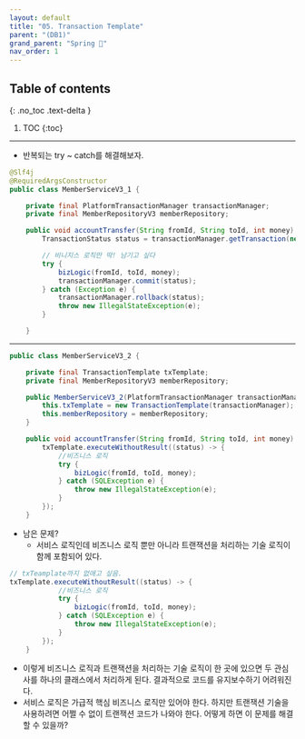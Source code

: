 ```yaml
---
layout: default
title: "05. Transaction Template"
parent: "(DB1)"
grand_parent: "Spring 🐍"
nav_order: 1
---
```


## Table of contents
{: .no_toc .text-delta }

1. TOC
{:toc}

---

* 반복되는 try ~ catch를 해결해보자.

```java
@Slf4j
@RequiredArgsConstructor
public class MemberServiceV3_1 {

    private final PlatformTransactionManager transactionManager;
    private final MemberRepositoryV3 memberRepository;

    public void accountTransfer(String fromId, String toId, int money) throws SQLException {
        TransactionStatus status = transactionManager.getTransaction(new DefaultTransactionDefinition());

        // 비니지스 로직만 딱! 남기고 싶다
        try {
            bizLogic(fromId, toId, money);
            transactionManager.commit(status);
        } catch (Exception e) {
            transactionManager.rollback(status);
            throw new IllegalStateException(e);
        }

    }
```

---

```java
public class MemberServiceV3_2 {

    private final TransactionTemplate txTemplate;
    private final MemberRepositoryV3 memberRepository;

    public MemberServiceV3_2(PlatformTransactionManager transactionManager, MemberRepositoryV3 memberRepository) {
        this.txTemplate = new TransactionTemplate(transactionManager);
        this.memberRepository = memberRepository;
    }

    public void accountTransfer(String fromId, String toId, int money) throws SQLException {
        txTemplate.executeWithoutResult((status) -> {
            //비즈니스 로직
            try {
                bizLogic(fromId, toId, money);
            } catch (SQLException e) {
                throw new IllegalStateException(e);
            }
        });
    }
```

* 남은 문제?
    * 서비스 로직인데 비즈니스 로직 뿐만 아니라 트랜잭션을 처리하는 기술 로직이 함께 포함되어 있다.

```java
// txTeamplate까지 없애고 싶음.
txTemplate.executeWithoutResult((status) -> {
            //비즈니스 로직
            try {
                bizLogic(fromId, toId, money);
            } catch (SQLException e) {
                throw new IllegalStateException(e);
            }
        });
    }
```

* 이렇게 비즈니스 로직과 트랜잭션을 처리하는 기술 로직이 한 곳에 있으면 두 관심사를 하나의 클래스에서 처리하게 된다. 결과적으로 코드를 유지보수하기 어려워진다. 
* 서비스 로직은 가급적 핵심 비즈니스 로직만 있어야 한다. 하지만 트랜잭션 기술을 사용하려면 어쩔 수 없이 트랜잭션 코드가 나와야 한다. 어떻게 하면 이 문제를 해결할 수 있을까?